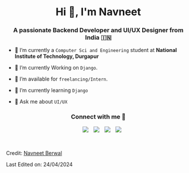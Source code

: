 

<!--
**NavneetBerwal/NavneetBerwal** is a ✨ _special_ ✨ repository because its `README.md` (this file) appears on your GitHub profile.

Here are some ideas to get you started:

- 🔭 I’m currently working on ...
- 🌱 I’m currently learning ...
- 👯 I’m looking to collaborate on ...
- 🤔 I’m looking for help with ...
- 💬 Ask me about ...
- 📫 How to reach me: ...
- 😄 Pronouns: ...
- ⚡ Fun fact: ...
-->

<h1 align="center">Hi 👋, I'm Navneet</h1>
<h3 align="center">A passionate Backend Developer and UI/UX Designer from India &#127470;&#127475</h3>



- 🔭 I’m currently a `Computer Sci and Engineering` student at <b> National Institute of Technology, Durgapur</b>

- 🌱 I’m currently Working on `Django`.

- 🤝 I’m available for `freelancing/Intern`.

- 🌱 I’m currently learning `Django`


- 💬 Ask me about `UI/UX`

<h3 align="center" > Connect with me 🤝 </h3>

<p align="center">

 <div align="center"  class="icons-social" style="margin-left: 10px;">
        <a style="margin-left: 10px;"  target="_blank" href="www.linkedin.com/in/navneet-berwal">
			<img src="https://img.icons8.com/doodle/40/000000/linkedin--v2.png"></a>
        <a style="margin-left: 10px;" target="_blank" href="https://github.com/NavneetBerwal">
		<img src="https://img.icons8.com/doodle/40/000000/github--v1.png"></a>
        <a style="margin-left: 10px;" target="_blank" href="https://www.instagram.com/navneet_berwal/">
		<img src="https://img.icons8.com/doodle/40/000000/instagram-new--v2.png"></a>
	<a style="margin-left: 10px;" target="_blank" href="https://twitter.com/berwal_navneet">
		<img src="https://img.icons8.com/doodle/1x/twitter-squared--v2.png" ></a>
	
 </div>

</p>
<br/>

Credit: [Navneet Berwal](https://github.com/NavneetBerwal)

Last Edited on: 24/04/2024
